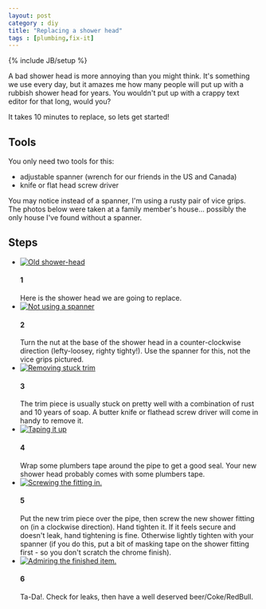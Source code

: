```yaml
---
layout: post
category : diy
title: "Replacing a shower head"
tags : [plumbing,fix-it]
---
```

{% include JB/setup %}

A bad shower head is more annoying than you might think. It's something we use every day, but it amazes me how many people will put up with a rubbish shower head for years. You wouldn't put up with a crappy text editor for that long, would you?

It takes 10 minutes to replace, so lets get started!

<!--more-->

Tools
-----

You only need two tools for this:
- adjustable spanner (wrench for our friends in the US and Canada)
- knife or flat head screw driver

You may notice instead of a spanner, I'm using a rusty pair of vice grips. The photos below were taken at a family member's house... possibly the only house I've found without a spanner.

Steps
-----

<ul class="howto">
<li>
<a class="fancybox" rel="group" href="{{ site.url }}/assets/images/shower01.jpg"><img src="{{ site.url }}/assets/images/sm_shower01.jpg" class="img-thumbnail" alt="Old shower-head" /></a>
<h4>1</h4>Here is the shower head we are going to replace.
</li>

<li>
<a class="fancybox" rel="group" href="{{ site.url }}/assets/images/shower02.jpg"><img src="{{ site.url }}/assets/images/sm_shower02.jpg" class="img-thumbnail" alt="Not using a spanner" /></a>
<h4>2</h4> Turn the nut at the base of the shower head in a counter-clockwise direction (lefty-loosey, righty tighty!). Use the spanner for this, not the vice grips pictured.
</li>

<li>
<a class="fancybox" rel="group" href="{{ site.url }}/assets/images/shower04.jpg"><img src="{{ site.url }}/assets/images/sm_shower04.jpg" class="img-thumbnail" alt="Removing stuck trim" /></a>
<h4>3</h4>The trim piece is usually stuck on pretty well with a combination of rust and 10 years of soap. A butter knife or flathead screw driver will come in handy to remove it.
</li>

<li>
<a class="fancybox" rel="group" href="{{ site.url }}/assets/images/shower05.jpg"><img src="{{ site.url }}/assets/images/sm_shower05.jpg" class="img-thumbnail" alt="Taping it up" /></a>
<h4>4</h4>Wrap some plumbers tape around the pipe to get a good seal. Your new shower head probably comes with some plumbers tape.
</li>

<li>
<a class="fancybox" rel="group" href="{{ site.url }}/assets/images/shower06.jpg"><img src="{{ site.url }}/assets/images/sm_shower06.jpg" class="img-thumbnail" alt="Screwing the fitting in." /></a>
<h4>5</h4>Put the new trim piece over the pipe, then screw the new shower fitting on (in a clockwise direction). Hand tighten it. If it feels secure and doesn't leak, hand tightening is fine. Otherwise lightly tighten with your spanner (if you do this, put a bit of masking tape on the shower fitting first - so you don't scratch the chrome finish).
</li>

<li>
<a class="fancybox" rel="group" href="{{ site.url }}/assets/images/shower08.jpg"><img src="{{ site.url }}/assets/images/sm_shower08.jpg" class="img-thumbnail" alt="Admiring the finished item." /></a>
<h4>6</h4>Ta-Da!. Check for leaks, then have a well deserved beer/Coke/RedBull.
</li>

</ul>
